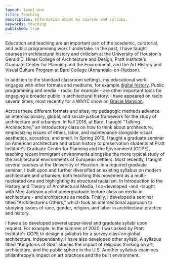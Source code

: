 ```yaml
---
layout: level-one
title: Teaching
description: Information about my courses and syllabi.
keywords: teaching
published: true
---
```


Education and teaching are an important part of the academic, curatorial, and public programming work I undertake. In the past, I have taught courses in architectural history and criticism at the University of Houston's Gerald D. Hines College of Architecture and Design, Pratt Institute's Graduate Center for Planning and the Environment, and the Art History and Visual Culture Program at Bard College (Annandale-on-Hudson). 

In addition to the standard classroom settings, my educational work engages with other formats and mediums, for example [digital history](https://mcny.nyc/nyresponds/timeline/). Public programming and media - radio, for example - are other important tools for engaging a broader public in architectural history. I have appeared on radio several times, most recently for a WNYC show on [Gracie Mansion](https://gothamist.com/arts-entertainment/gracie-mansion-history-nyc-mayors).

Across these different formats and sites, my pedagogic methods advance an interdisciplinary, global, and social-justice framework for the study of architecture and urbanism. In Fall 2018, at Bard, I taught “Talking Architecture,” an introductory class on how to think about architecture, emphasizing issues of ethics, labor, and maintenance alongside visual aesthetics, acoustics, and smell. In Spring 2019, I taught a graduate seminar on American architecture and urban history to preservation students at Pratt Institute's Graduate Center for Planning and the Environment (GCPE), teaching recent immigrant environments alongside the more typical study of the architectural environments of European settlers. Most recently, I taught several courses at the University of Houston. In a required graduate seminar, I built upon and further diversified an existing syllabus on modern architecture and urbanism, both teaching this movement as a multi-nucleated one and highlighting its structural racialism. In Introduction to the History and Theory of Architectural Media, I co-developed -and -taught with Meg Jackson a pilot undergraduate lecture class on media in architecture - and architecture as media. Finally, I developed a seminar titled "Architecture's Others," which took an intersectional approach to studying issues of race, gender, religion, and labor in architectural practice and history.

I have also developed several upper-level and graduate syllabi upon request. For example, in the summer of 2020, I was asked by Pratt Institute's GCPE to design a syllabus for a survey class on global architecture. Independently, I have also developed other syllabi. A syllabus titled “Kingdoms of God” studies the impact of religious thinking on art, architecture, and the public sphere in the U.S. Another syllabus examines philanthropy’s impact on art practices and the built environment. 


